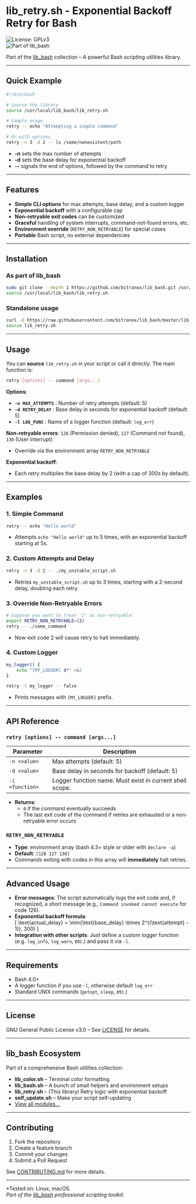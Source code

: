# lib_retry.sh - Exponential Backoff Retry for Bash

![License: GPLv3](https://img.shields.io/badge/License-GPLv3-blue.svg)  
![Part of lib_bash](https://img.shields.io/badge/Part%20of-lib__bash-ffdd00.svg)

Part of the [lib_bash](https://github.com/bitranox/lib_bash) collection – A powerful Bash scripting utilities library.

---

## Quick Example

```bash
#!/bin/bash

# Source the library
source /usr/local/lib_bash/lib_retry.sh

# Sample usage
retry -- echo "Attempting a simple command"

# Or with options
retry -n 3 -d 2 -- ls /some/nonexistent/path
```

- **-n** sets the max number of attempts  
- **-d** sets the base delay for exponential backoff  
- **--** signals the end of options, followed by the command to retry

---

## Features

- **Simple CLI options** for max attempts, base delay, and a custom logger
- **Exponential backoff** with a configurable cap
- **Non-retryable exit codes** can be customized
- **Graceful** handling of system interrupts, command-not-found errors, etc.
- **Environment override** (`RETRY_NON_RETRYABLE`) for special cases
- **Portable** Bash script, no external dependencies

---

## Installation

### As part of lib_bash

```bash
sudo git clone --depth 1 https://github.com/bitranox/lib_bash.git /usr/local/lib_bash
source /usr/local/lib_bash/lib_retry.sh
```

### Standalone usage

```bash
curl -O https://raw.githubusercontent.com/bitranox/lib_bash/master/lib_retry.sh
source lib_retry.sh
```

---

## Usage

You can **source** `lib_retry.sh` in your script or call it directly. The main function is:

```bash
retry [options] -- command [args...]
```

**Options**:  
- **`-n MAX_ATTEMPTS`** : Number of retry attempts (default: 5)  
- **`-d RETRY_DELAY`** : Base delay in seconds for exponential backoff (default: 5)  
- **`-l LOG_FUNC`**    : Name of a logger function (default: `log_err`)

**Non-retryable errors**: `126` (Permission denied), `127` (Command not found), `130` (User interrupt)  
- Override via the environment array `RETRY_NON_RETRYABLE`

**Exponential backoff**:  
- Each retry multiplies the base delay by 2 (with a cap of 300s by default).

---

## Examples

### 1. Simple Command

```bash
retry -- echo "Hello world"
```
- Attempts `echo "Hello world"` up to 5 times, with an exponential backoff starting at 5s.

### 2. Custom Attempts and Delay

```bash
retry -n 3 -d 2 -- ./my_unstable_script.sh
```
- Retries `my_unstable_script.sh` up to 3 times, starting with a 2-second delay, doubling each retry.

### 3. Override Non-Retryable Errors

```bash
# Suppose you want to treat '2' as non-retryable:
export RETRY_NON_RETRYABLE=(2)
retry -- ./some_command
```
- Now exit code 2 will cause retry to halt immediately.

### 4. Custom Logger

```bash
my_logger() {
    echo "[MY_LOGGER] $*" >&2
}

retry -l my_logger -- false
```
- Prints messages with `[MY_LOGGER]` prefix.

---

## API Reference

### `retry [options] -- command [args...]`

| Parameter       | Description                                               |
|-----------------|-----------------------------------------------------------|
| `-n <value>`    | Max attempts (default: 5)                                 |
| `-d <value>`    | Base delay in seconds for backoff (default: 5)            |
| `-l <function>` | Logger function name. Must exist in current shell scope.  |

- **Returns**:
  - `0` if the command eventually succeeds  
  - The last exit code of the command if retries are exhausted or a non-retryable error occurs

### `RETRY_NON_RETRYABLE`

- **Type**: environment array (bash 4.3+ style or older with `declare -a`)  
- **Default**: `[126 127 130]`  
- Commands exiting with codes in this array will **immediately** halt retries.

---

## Advanced Usage

- **Error messages**: The script automatically logs the exit code and, if recognized, a short message (e.g., `Command invoked cannot execute` for code 126).  
- **Exponential backoff formula**:  
  \[
    \text{actual_delay} = \min(\text{base_delay} \times 2^{(\text{attempt} - 1)}, 300)
  \]
- **Integration with other scripts**: Just define a custom logger function (e.g. `log_info`, `log_warn`, etc.) and pass it via `-l`.  

---

## Requirements

- Bash 4.0+  
- A logger function if you use `-l`, otherwise default `log_err`  
- Standard UNIX commands (`getopt`, `sleep`, etc.)

---

## License

GNU General Public License v3.0 – See [LICENSE](https://github.com/bitranox/lib_bash/blob/master/docs/LICENSE) for details.

---

## lib_bash Ecosystem

Part of a comprehensive Bash utilities collection:

- **lib_color.sh** – Terminal color formatting  
- **lib_bash.sh** – A bunch of small helpers and environment setups  
- **lib_retry.sh** – (This library) Retry logic with exponential backoff  
- **self_update.sh** – Make your script self-updating  
- [View all modules...](https://github.com/bitranox/lib_bash)

---

## Contributing

1. Fork the repository  
2. Create a feature branch  
3. Commit your changes  
4. Submit a Pull Request  

See [CONTRIBUTING.md](https://github.com/bitranox/lib_bash/blob/master/CONTRIBUTING.md) for more details.

---

*Tested on: Linux, macOS.  
*Part of the [lib_bash](https://github.com/bitranox/lib_bash) professional scripting toolkit.*